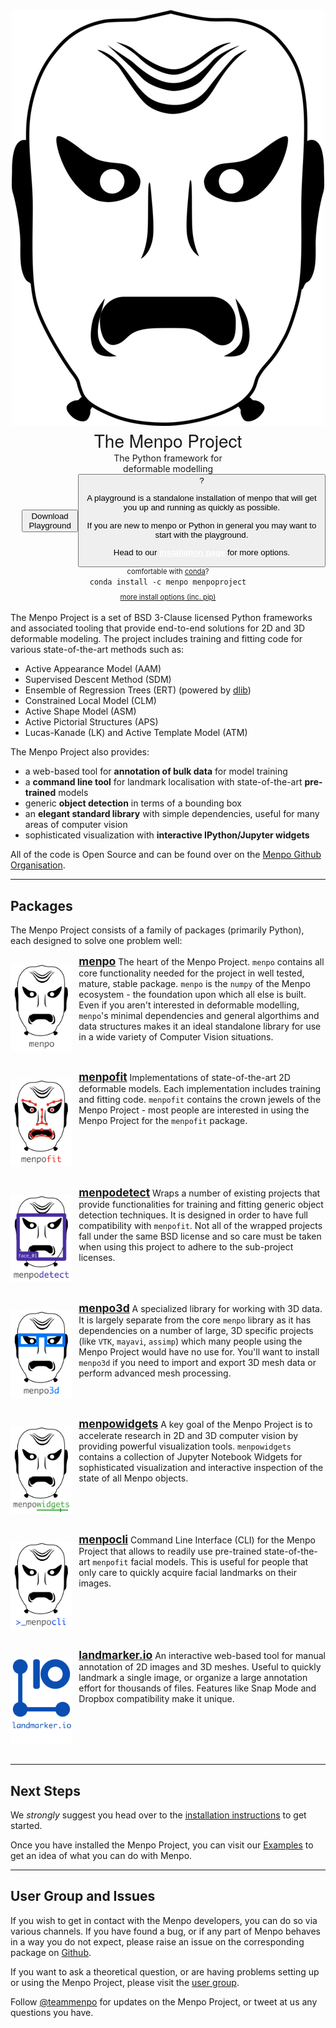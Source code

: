 <link rel="stylesheet" type="text/css"  href="menpostyle.css">
<center>
  <div class="hero_container">
    <div class="hero_logo_container">
      <img class="hero_logo" src="logo/menpoproject.png" alt="The Menpo Project">
    </div>
    <div class="hero_rightcolumn">
      <div>
        <strong style="font-size: 200%; font-family: 'HelveticaNeue-Light', 'Helvetica Neue Light', 'Helvetica Neue', Helvetica, Arial, 'Lucida Grande', sans-serif; font-weight: 500;">The Menpo Project</strong>
        <div style="max-width: 200px;">The Python framework for deformable modelling</div>
      </div>
      <div style="display: flex; flex-direction: row; align-items: center;">
        <div style="width: 30px; height: 30px;"></div>
        <a style="text-decoration: none; color: grey" href="installation/playground.html">
          <button class="download_button">Download Playground</button>
        </a>
        <button class="playground_help">
          ?
          <div class="playground_help_speach"></div>
          <div class="playground_help_popup">
            <p>A playground is a standalone installation of menpo that will get you up and running as quickly as possible.</p>
            <p>If you are new to menpo or Python in general you may want to start with the playground.</p>
            <p>Head to our <a style="font-weight: bold; color: white;" href="installation">installation page</a> for more options.</p>
          </div>
        </button>
      </div>
      <div>
        <div style="font-size: 80%">comfortable with <a href="http://conda.pydata.org">conda</a>?</div>
        <code style="padding: 7px;">conda install -c menpo menpoproject</code>
        <div style="font-size: 80%; margin-top: 10px;"><a href="installation">more install options (inc. pip)</a></div>
      </div>
    </div>
  </div>
</center>
<br>
<!---
MAIN DESCRIPTION
-->
The Menpo Project is a set of BSD 3-Clause licensed Python frameworks and associated tooling that provide end-to-end solutions for 2D and 3D deformable modeling. The project includes training and fitting code for various state-of-the-art methods such as:

* Active Appearance Model (AAM)
* Supervised Descent Method (SDM)
* Ensemble of Regression Trees (ERT) (powered by [dlib](http://dlib.net/ "dlib C++ Library"))
* Constrained Local Model (CLM)
* Active Shape Model (ASM)
* Active Pictorial Structures (APS)
* Lucas-Kanade (LK) and Active Template Model (ATM)

The Menpo Project also provides:
* a web-based tool for **annotation of bulk data** for model training
* a **command line tool** for landmark localisation with state-of-the-art **pre-trained** models
* generic **object detection** in terms of a bounding box
* an **elegant standard library** with simple dependencies, useful for many areas of computer vision
* sophisticated visualization with **interactive IPython/Jupyter widgets**

All of the code is Open Source and can be found over on the [Menpo Github Organisation](https://github.com/menpo/ "The Menpo Project on Github").

---------------------------------------

## Packages

The Menpo Project consists of a family of packages (primarily Python), each designed to solve one problem well:

<div>
<p style="float: left; padding-right: 10px;">
  <a href="/menpo/index.md" title="menpo"><img style="max-height: 140px; max-width: none;" src="logo/menpo.png" alt="menpo"></a>
</p>
<p><a href="/menpo/index.md" title="menpo"><strong style="font-size: 125%">menpo</strong></a>
The heart of the Menpo Project. <code>menpo</code> contains all core functionality needed for the project in well tested, mature, stable package.
<code>menpo</code> is the <code>numpy</code> of the Menpo ecosystem - the foundation upon which all else is built. Even if you aren't interested
in deformable modelling, <code>menpo</code>'s minimal dependencies and general algorthims and data structures makes it an ideal standalone library
for use in a wide variety of Computer Vision situations.</p>
</div>

<div style="clear: both;"></div>

<div>
<p style="float: left; padding-right: 10px;">
  <a href="/menpofit/index.md" title="menpofit"><img style="max-height: 140px; max-width: none;" src="logo/menpofit.png" alt="menpofit"></a>
</p>
<p><a href="/menpofit/index.md" title="menpofit"><strong style="font-size: 125%">menpofit</strong></a>
Implementations of state-of-the-art 2D deformable models. Each implementation includes training and fitting code.
<code>menpofit</code> contains the crown jewels of the Menpo Project - most people are interested in using the Menpo Project for the
<code>menpofit</code> package.</p>
</div>

<div style="clear: both;"></div>

<div>
<p style="float: left; padding-right: 10px;">
  <a href="/menpodetect/index.md" title="menpodetect"><img style="max-height: 140px; max-width: none;" src="logo/menpodetect.png" alt="menpodetect"></a>
</p>
<p><a href="/menpodetect/index.md" title="menpodetect"><strong style="font-size: 125%">menpodetect</strong></a>
Wraps a number of existing projects that provide functionalities for training and fitting generic object detection techniques.
It is designed in order to have full compatibility with <code>menpofit</code>. Not all of the wrapped
projects fall under the same BSD license and so care must be taken when using this project to adhere to the sub-project licenses.</p>
</div>

<div style="clear: both;"></div>

<div>
<p style="float: left; padding-right: 10px;">
  <a href="/menpo3d/index.md" title="menpo3d"><img style="max-height: 140px; max-width: none;" src="logo/menpo3d.png" alt="menpo3d"></a>
</p>
<p><a href="/menpo3d/index.md" title="menpo3d"><strong style="font-size: 125%">menpo3d</strong></a>
A specialized library for working with 3D data. It is largely separate from the core <code>menpo</code> library as it has
dependencies on a number of large, 3D specific projects (like <code>VTK</code>, <code>mayavi</code>, <code>assimp</code>) which many people using
the Menpo Project would have no use for. You'll want to install <code>menpo3d</code> if you need to import and export 3D mesh data or perform advanced mesh processing.</p>
</div>

<div style="clear: both;"></div>

<div>
<p style="float: left; padding-right: 10px;">
  <a href="/menpowidgets/index.md" title="menpowidgets"><img style="max-height: 140px; max-width: none;" src="logo/menpowidgets.png" alt="menpowidgets"></a>
</p>
<p><a href="/menpowidgets/index.md" title="menpowidgets"><strong style="font-size: 125%">menpowidgets</strong></a>
A key goal of the Menpo Project is to accelerate research in 2D and 3D computer vision by providing powerful visualization tools.
<code>menpowidgets</code> contains a collection of Jupyter Notebook Widgets for sophisticated visualization and interactive
inspection of the state of all Menpo objects.</p>
<div>

<div style="clear: both;"></div>

<div>
<p style="float: left; padding-right: 10px;">
  <a href="/menpocli/index.md" title="menpocli"><img style="max-height: 140px; max-width: none;" src="logo/menpocli.png" alt="menpocli"></a>
</p>
<p><a href="/menpocli/index.md" title="menpocli"><strong style="font-size: 125%">menpocli</strong></a>
Command Line Interface (CLI) for the Menpo Project that allows to readily use pre-trained
state-of-the-art <code>menpofit</code> facial models. This is useful for people that only care to quickly acquire facial landmarks on their images.</p>
</div>

<div style="clear: both;"></div>

<div>
<p style="float: left; padding-right: 10px;">
  <a href="/landmarkerio/index.md" title="landmarker.io"><img style="max-height: 140px; max-width: none;" src="logo/landmarkerio_with_logo_2.png" alt="landmarker.io"></a>
</p>
<p><a href="/landmarkerio/index.md" title="landmarker.io"><strong style="font-size: 125%">landmarker.io</strong></a>
An interactive web-based tool for manual annotation of
2D images and 3D meshes. Useful to quickly landmark a single image, or organize a large annotation effort for thousands of files.
Features like Snap Mode and Dropbox compatibility make it unique.</p>
</div>

<div style="clear: both;"></div>

---------------------------------------

## Next Steps

We _strongly_ suggest you head over to the [installation instructions](installation/index.md "Full Installation Instructions") to get started.

Once you have installed the Menpo Project, you can visit our [Examples](examples/index.md) to get an idea of what you can do with Menpo.

---------------------------------------

## User Group and Issues
If you wish to get in contact with the Menpo developers, you can do so via various channels.
If you have found a bug, or if any part of Menpo behaves in a way you do not expect, please raise an issue on the corresponding package on [Github](https://github.com/menpo/ "The Menpo Project on Github").

If you want to ask a theoretical question, or are having problems setting up or using the Menpo Project, please visit the [user group](https://groups.google.com/forum/#!forum/menpo-users "menpo-users").

Follow [@teammenpo](www.twitter.com/teammenpo "The Menpo Project on Twitter") for updates on the Menpo Project, or tweet at us any questions you have.
